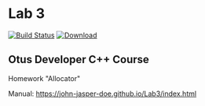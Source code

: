 # Lab 3
[![Build Status](https://travis-ci.org/John-Jasper-Doe/Lab3.svg?branch=master)](https://travis-ci.org/John-Jasper-Doe/Lab3)
[ ![Download](https://api.bintray.com/packages/john-jasper-doe/otus-cpp/homeworks/images/download.svg?version=allocator) ](https://bintray.com/john-jasper-doe/otus-cpp/homeworks/allocator/link)

## Otus Developer C++ Course
Homework "Allocator"

Manual: https://john-jasper-doe.github.io/Lab3/index.html
